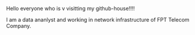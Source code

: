 Hello everyone who is v visitting my github-house!!!!

I am a data ananlyst and working in network infrastructure of FPT Telecom Company.
